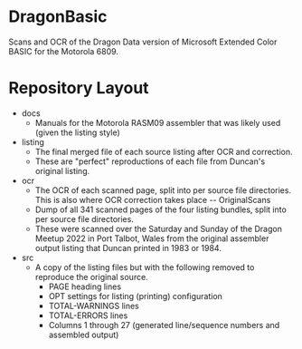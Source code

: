 # DragonBasic
Scans and OCR of the Dragon Data version of Microsoft Extended Color BASIC for the Motorola 6809.

# Repository Layout
- docs
  - Manuals for the Motorola RASM09 assembler that was likely used (given the listing style)
- listing
  - The final merged file of each source listing after OCR and correction.
  - These are "perfect" reproductions of each file from Duncan's original listing.
- ocr
  - The OCR of each scanned page, split into per source file directories. This is also where OCR correction takes place
-- OriginalScans
  - Dump of all 341 scanned pages of the four listing bundles, split into per source file directories.
  - These were scanned over the Saturday and Sunday of the Dragon Meetup 2022 in Port Talbot, Wales from the original assembler output listing that Duncan printed in 1983 or 1984.
- src
  - A copy of the listing files but with the following removed to reproduce the original source.
    - PAGE heading lines
    - OPT settings for listing (printing) configuration
    - TOTAL-WARNINGS lines
    - TOTAL-ERRORS lines
    - Columns 1 through 27 (generated line/sequence numbers and assembled output)


